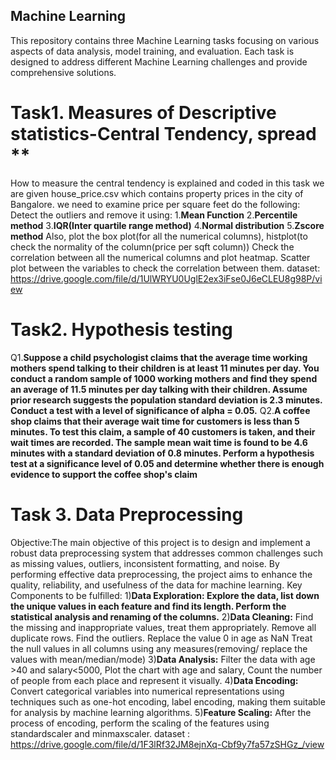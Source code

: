 ## Machine Learning
This repository contains three Machine Learning tasks focusing on various aspects of data analysis, model training, and evaluation. 
Each task is designed to address different Machine Learning challenges and provide comprehensive solutions.
# Task1. Measures of Descriptive statistics-Central Tendency, spread **
How to measure the central tendency is explained and coded in this task
we are given house_price.csv which contains property prices in the city of Bangalore. we need to examine price per square feet do the following:
Detect the outliers and remove it using:
 1.**Mean Function**
 2.**Percentile method**
 3.**IQR(Inter quartile range method)**
 4.**Normal distribution**
 5.**Zscore method**
Also, plot the box plot(for all the numerical columns), histplot(to check the normality of the column(price per sqft column))
Check the correlation between all the numerical columns and plot heatmap.
Scatter plot between the variables to check the correlation between them.
dataset: https://drive.google.com/file/d/1UlWRYU0UglE2ex3iFse0J6eCLEU8g98P/view


# Task2. Hypothesis testing
Q1.**Suppose a child psychologist claims that the average time working mothers spend talking to their children is at least 11 minutes per day. 
You conduct a random sample of 1000 working mothers and find they spend an average of 11.5 minutes per day talking with their children. Assume prior research suggests the population standard deviation is 2.3 minutes.
Conduct a test with a level of significance of alpha = 0.05.**
Q2.**A coffee shop claims that their average wait time for customers is less than 5 minutes. To test this claim, a sample of 40 customers is taken, and their wait times are recorded. 
The sample mean wait time is found to be 4.6 minutes with a standard deviation of 0.8 minutes. 
Perform a hypothesis test at a significance level of 0.05 and determine whether there is enough evidence to support the coffee shop's claim**


# Task 3. Data Preprocessing
Objective:The main objective of this project is to design and implement a robust data preprocessing system that addresses common challenges 
such as missing values, outliers, inconsistent formatting, and noise. By performing effective data preprocessing, the project aims to enhance the quality, reliability, and usefulness of the data for machine learning.
Key Components to be fulfilled:
1)**Data Exploration:   Explore the data, list down the unique values in each feature and find its length. Perform the statistical analysis and renaming of the columns.**
2)**Data Cleaning:**
Find the missing and inappropriate values, treat them appropriately. Remove all duplicate rows. Find the outliers.
Replace the value 0 in age as NaN
Treat the null values in all columns using any measures(removing/ replace the values with mean/median/mode)
3)**Data Analysis:**
 Filter the data with age >40 and salary<5000,
Plot the chart with age and salary,
Count the number of people from each place and represent it visually.
4)**Data Encoding:**
Convert categorical variables into numerical representations using techniques such as one-hot encoding, label encoding, making them suitable for analysis by machine learning algorithms.
5)**Feature Scaling:**
After the process of encoding, perform the scaling of the features using standardscaler and minmaxscaler. 
dataset : https://drive.google.com/file/d/1F3lRf32JM8ejnXq-Cbf9y7fa57zSHGz_/view
